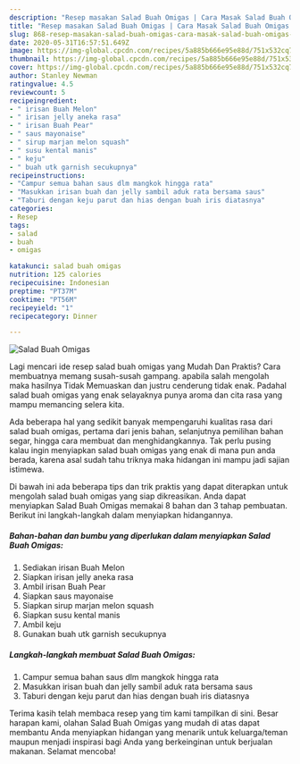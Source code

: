 ```yaml
---
description: "Resep masakan Salad Buah Omigas | Cara Masak Salad Buah Omigas Yang Lezat"
title: "Resep masakan Salad Buah Omigas | Cara Masak Salad Buah Omigas Yang Lezat"
slug: 868-resep-masakan-salad-buah-omigas-cara-masak-salad-buah-omigas-yang-lezat
date: 2020-05-31T16:57:51.649Z
image: https://img-global.cpcdn.com/recipes/5a885b666e95e88d/751x532cq70/salad-buah-omigas-foto-resep-utama.jpg
thumbnail: https://img-global.cpcdn.com/recipes/5a885b666e95e88d/751x532cq70/salad-buah-omigas-foto-resep-utama.jpg
cover: https://img-global.cpcdn.com/recipes/5a885b666e95e88d/751x532cq70/salad-buah-omigas-foto-resep-utama.jpg
author: Stanley Newman
ratingvalue: 4.5
reviewcount: 5
recipeingredient:
- " irisan Buah Melon"
- " irisan jelly aneka rasa"
- " irisan Buah Pear"
- " saus mayonaise"
- " sirup marjan melon squash"
- " susu kental manis"
- " keju"
- " buah utk garnish secukupnya"
recipeinstructions:
- "Campur semua bahan saus dlm mangkok hingga rata"
- "Masukkan irisan buah dan jelly sambil aduk rata bersama saus"
- "Taburi dengan keju parut dan hias dengan buah iris diatasnya"
categories:
- Resep
tags:
- salad
- buah
- omigas

katakunci: salad buah omigas 
nutrition: 125 calories
recipecuisine: Indonesian
preptime: "PT37M"
cooktime: "PT56M"
recipeyield: "1"
recipecategory: Dinner

---
```



![Salad Buah Omigas](https://img-global.cpcdn.com/recipes/5a885b666e95e88d/751x532cq70/salad-buah-omigas-foto-resep-utama.jpg)

Lagi mencari ide resep salad buah omigas yang Mudah Dan Praktis? Cara membuatnya memang susah-susah gampang. apabila salah mengolah maka hasilnya Tidak Memuaskan dan justru cenderung tidak enak. Padahal salad buah omigas yang enak selayaknya punya aroma dan cita rasa yang mampu memancing selera kita.

Ada beberapa hal yang sedikit banyak mempengaruhi kualitas rasa dari salad buah omigas, pertama dari jenis bahan, selanjutnya pemilihan bahan segar, hingga cara membuat dan menghidangkannya. Tak perlu pusing kalau ingin menyiapkan salad buah omigas yang enak di mana pun anda berada, karena asal sudah tahu triknya maka hidangan ini mampu jadi sajian istimewa.




Di bawah ini ada beberapa tips dan trik praktis yang dapat diterapkan untuk mengolah salad buah omigas yang siap dikreasikan. Anda dapat menyiapkan Salad Buah Omigas memakai 8 bahan dan 3 tahap pembuatan. Berikut ini langkah-langkah dalam menyiapkan hidangannya.

<!--inarticleads1-->

##### Bahan-bahan dan bumbu yang diperlukan dalam menyiapkan Salad Buah Omigas:

1. Sediakan  irisan Buah Melon
1. Siapkan  irisan jelly aneka rasa
1. Ambil  irisan Buah Pear
1. Siapkan  saus mayonaise
1. Siapkan  sirup marjan melon squash
1. Siapkan  susu kental manis
1. Ambil  keju
1. Gunakan  buah utk garnish secukupnya




<!--inarticleads2-->

##### Langkah-langkah membuat Salad Buah Omigas:

1. Campur semua bahan saus dlm mangkok hingga rata
1. Masukkan irisan buah dan jelly sambil aduk rata bersama saus
1. Taburi dengan keju parut dan hias dengan buah iris diatasnya




Terima kasih telah membaca resep yang tim kami tampilkan di sini. Besar harapan kami, olahan Salad Buah Omigas yang mudah di atas dapat membantu Anda menyiapkan hidangan yang menarik untuk keluarga/teman maupun menjadi inspirasi bagi Anda yang berkeinginan untuk berjualan makanan. Selamat mencoba!
